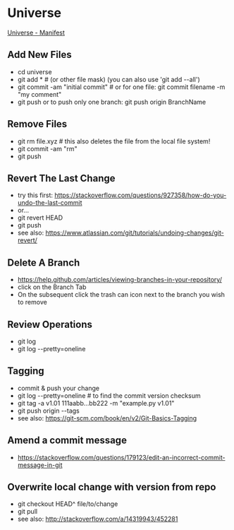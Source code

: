 # Universe

[Universe - Manifest](https://github.com/poa00/script-universe/wiki/Universe%E2%80%90Manifest "Index and descriptions of all scripts hosted in this repo")

## Add New Files

- cd universe
- git add * # (or other file mask) (you can also use 'git add --all')
- git commit -am "initial commit" # or for one file: git commit filename -m "my comment"
- git push or to push only one branch: git push origin BranchName


## Remove Files

- git rm file.xyz # this also deletes the file from the local file system!
- git commit -am "rm" 
- git push

## Revert The Last Change

- try this first: https://stackoverflow.com/questions/927358/how-do-you-undo-the-last-commit
- or...
- git revert HEAD
- git push
- see also: https://www.atlassian.com/git/tutorials/undoing-changes/git-revert/

## Delete A Branch

- https://help.github.com/articles/viewing-branches-in-your-repository/
- click on the Branch Tab
- On the subsequent click the trash can icon next to the branch you wish to remove

## Review Operations

- git log
- git log --pretty=oneline

## Tagging

- commit & push your change
- git log --pretty=oneline # to find the commit version checksum
- git tag -a v1.01 111aabb...bb222 -m "example.py v1.01"
- git push origin --tags
- see also: https://git-scm.com/book/en/v2/Git-Basics-Tagging

## Amend a commit message

- https://stackoverflow.com/questions/179123/edit-an-incorrect-commit-message-in-git

## Overwrite local change with version from repo

- git checkout HEAD^ file/to/change
- git pull
- see also: http://stackoverflow.com/a/14319943/452281


